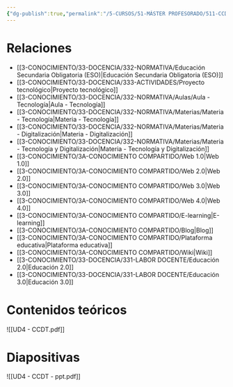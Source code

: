 ```yaml
---
{"dg-publish":true,"permalink":"/5-CURSOS/51-MÁSTER PROFESORADO/511-CCDT/UD4 - La evolución de la web/"}
---
```


# Relaciones
- [[3-CONOCIMIENTO/33-DOCENCIA/332-NORMATIVA/Educación Secundaria Obligatoria (ESO)\|Educación Secundaria Obligatoria (ESO)]]
- [[3-CONOCIMIENTO/33-DOCENCIA/333-ACTIVIDADES/Proyecto tecnológico\|Proyecto tecnológico]]
- [[3-CONOCIMIENTO/33-DOCENCIA/332-NORMATIVA/Aulas/Aula - Tecnología\|Aula - Tecnología]]
- [[3-CONOCIMIENTO/33-DOCENCIA/332-NORMATIVA/Materias/Materia - Tecnología\|Materia - Tecnología]]
- [[3-CONOCIMIENTO/33-DOCENCIA/332-NORMATIVA/Materias/Materia - Digitalización\|Materia - Digitalización]]
- [[3-CONOCIMIENTO/33-DOCENCIA/332-NORMATIVA/Materias/Materia - Tecnología y Digitalización\|Materia - Tecnología y Digitalización]]
- [[3-CONOCIMIENTO/3A-CONOCIMIENTO COMPARTIDO/Web 1.0\|Web 1.0]]
- [[3-CONOCIMIENTO/3A-CONOCIMIENTO COMPARTIDO/Web 2.0\|Web 2.0]]
- [[3-CONOCIMIENTO/3A-CONOCIMIENTO COMPARTIDO/Web 3.0\|Web 3.0]]
- [[3-CONOCIMIENTO/3A-CONOCIMIENTO COMPARTIDO/Web 4.0\|Web 4.0]]
- [[3-CONOCIMIENTO/3A-CONOCIMIENTO COMPARTIDO/E-learning\|E-learning]]
- [[3-CONOCIMIENTO/3A-CONOCIMIENTO COMPARTIDO/Blog\|Blog]]
- [[3-CONOCIMIENTO/3A-CONOCIMIENTO COMPARTIDO/Plataforma educativa\|Plataforma educativa]]
- [[3-CONOCIMIENTO/3A-CONOCIMIENTO COMPARTIDO/Wiki\|Wiki]]
- [[3-CONOCIMIENTO/33-DOCENCIA/331-LABOR DOCENTE/Educación 2.0\|Educación 2.0]]
- [[3-CONOCIMIENTO/33-DOCENCIA/331-LABOR DOCENTE/Educación 3.0\|Educación 3.0]]
# Contenidos teóricos
![[UD4 - CCDT.pdf]]
# Diapositivas
![[UD4 - CCDT - ppt.pdf]]